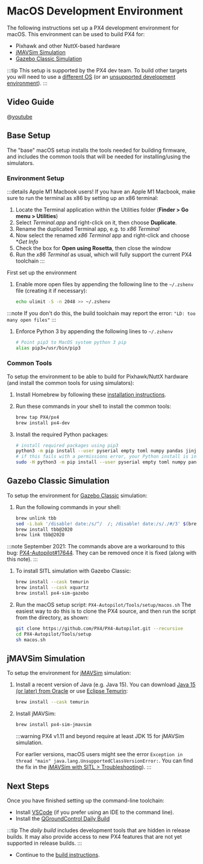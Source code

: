 # MacOS Development Environment

The following instructions set up a PX4 development environment for macOS. This environment can be used to build PX4 for:

- Pixhawk and other NuttX-based hardware
- [jMAVSim Simulation](../sim_jmavsim/README.md)
- [Gazebo Classic Simulation](../sim_gazebo_classic/README.md)

:::tip
This setup is supported by the PX4 dev team. To build other targets you will need to use a [different OS](../dev_setup/dev_env.md#supported-targets) (or an [unsupported development environment](../advanced/community_supported_dev_env.md)).
:::

## Video Guide

@[youtube](https://youtu.be/tMbMGiMs1cQ)

## Base Setup

The "base" macOS setup installs the tools needed for building firmware, and includes the common tools that will be needed for installing/using the simulators.

### Environment Setup

:::details
Apple M1 Macbook users! If you have an Apple M1 Macbook, make sure to run the terminal as x86 by setting up an x86 terminal:

1. Locate the Terminal application within the Utilities folder (**Finder > Go menu > Utilities**)
2. Select _Terminal.app_ and right-click on it, then choose **Duplicate**.
3. Rename the duplicated Terminal app, e.g. to _x86 Terminal_
4. Now select the renamed _x86 Terminal_ app and right-click and choose \*_Get Info_
5. Check the box for **Open using Rosetta**, then close the window
6. Run the _x86 Terminal_ as usual, which will fully support the current PX4 toolchain
:::

First set up the environment

1. Enable more open files by appending the following line to the `~/.zshenv` file (creating it if necessary):

   ```sh
   echo ulimit -S -n 2048 >> ~/.zshenv
   ```

:::note
If you don't do this, the build toolchain may report the error: `"LD: too many open files"`
:::

1. Enforce Python 3 by appending the following lines to `~/.zshenv`

   ```sh
   # Point pip3 to MacOS system python 3 pip
   alias pip3=/usr/bin/pip3
   ```

### Common Tools

To setup the environment to be able to build for Pixhawk/NuttX hardware (and install the common tools for using simulators):

1. Install Homebrew by following these [installation instructions](https://brew.sh).
1. Run these commands in your shell to install the common tools:

   ```sh
   brew tap PX4/px4
   brew install px4-dev
   ```

1. Install the required Python packages:

   ```sh
   # install required packages using pip3
   python3 -m pip install --user pyserial empty toml numpy pandas jinja2 pyyaml pyros-genmsg packaging kconfiglib future jsonschema
   # if this fails with a permissions error, your Python install is in a system path - use this command instead:
   sudo -H python3 -m pip install --user pyserial empty toml numpy pandas jinja2 pyyaml pyros-genmsg packaging kconfiglib future jsonschema
   ```

## Gazebo Classic Simulation

To setup the environment for [Gazebo Classic](../sim_gazebo_classic/README.md) simulation:

1. Run the following commands in your shell:

   ```sh
   brew unlink tbb
   sed -i.bak '/disable! date:/s/^/  /; /disable! date:/s/./#/3' $(brew --prefix)/Library/Taps/homebrew/homebrew-core/Formula/tbb@2020.rb
   brew install tbb@2020
   brew link tbb@2020
   ```

:::note
September 2021: The commands above are a workaround to this bug: [PX4-Autopilot#17644](https://github.com/PX4/PX4-Autopilot/issues/17644). They can be removed once it is fixed (along with this note).
:::

1. To install SITL simulation with Gazebo Classic:

   ```sh
   brew install --cask temurin
   brew install --cask xquartz
   brew install px4-sim-gazebo
   ```

1. Run the macOS setup script: `PX4-Autopilot/Tools/setup/macos.sh` The easiest way to do this is to clone the PX4 source, and then run the script from the directory, as shown:

   ```sh
   git clone https://github.com/PX4/PX4-Autopilot.git --recursive
   cd PX4-Autopilot/Tools/setup
   sh macos.sh
   ```

## jMAVSim Simulation

To setup the environment for [jMAVSim](../sim_jmavsim/README.md) simulation:

1. Install a recent version of Java (e.g. Java 15). You can download [Java 15 (or later) from Oracle](https://www.oracle.com/java/technologies/javase-downloads.html) or use [Eclipse Temurin](https://adoptium.net):

   ```sh
   brew install --cask temurin
   ```

1. Install jMAVSim:

   ```sh
   brew install px4-sim-jmavsim
   ```

   :::warning PX4 v1.11 and beyond require at least JDK 15 for jMAVSim simulation.

   For earlier versions, macOS users might see the error `Exception in thread "main" java.lang.UnsupportedClassVersionError:`. You can find the fix in the [jMAVSim with SITL > Troubleshooting](../sim_jmavsim/README.md#troubleshooting)).
:::

## Next Steps

Once you have finished setting up the command-line toolchain:

- Install [VSCode](../dev_setup/vscode.md) (if you prefer using an IDE to the command line).
- Install the [QGroundControl Daily Build](https://docs.qgroundcontrol.com/master/en/qgc-user-guide/releases/daily_builds.html)

:::tip
The _daily build_ includes development tools that are hidden in release builds. It may also provide access to new PX4 features that are not yet supported in release builds.
:::

- Continue to the [build instructions](../dev_setup/building_px4.md).

